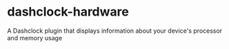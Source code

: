 dashclock-hardware
==================

A Dashclock plugin that displays information about your device's processor and memory usage
